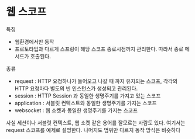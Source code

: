 # 웹 스코프

특징
- 웹환경에서만 동작
- 프로토타입과 다르게 스프링이 해당 스코프 종료시점까지 관리한다. 따라서 종료 메서드가 호출된다.

종류
- request : HTTP 요청하나가 들어오고 나갈 때 까지 유지되는 스코프, 각각의 HTTP 요청마다 별도의 빈 인스턴스가 생성되고 관리된다.
- session : HTTP Session 과 동일한 생명주기를 가지고 있는 스코프
- application : 서블릿 컨텍스트와 동일한 생명주기를 가지는 스코프
- websocket : 웹 소켓과 동일한 생명주기를 가지는 스코프

사실 세션이나 서블릿 컨텍스트, 웹 소켓 같은 용어를 잘모르는 사람도 있다.
여기서는 request 스코프를 예제로 설명한다. 나머지도 범위만 다르지 동작 방식은 비슷하다
